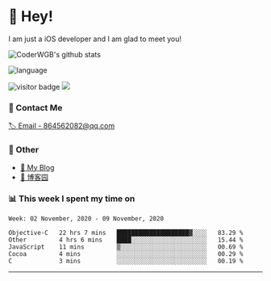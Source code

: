 # 👋 Hey!


I am just a iOS developer and I am glad to meet you!

![CoderWGB's github stats](https://github-readme-stats.vercel.app/api?username=WangGuibin&&show_icons=true&&title_color=1abc9c&&icon_color=1abc9c)

![language](https://github-readme-stats.vercel.app/api/top-langs/?username=WangGuibin&hide_langs_below=1&theme=default&line_height=27&layout=compact)


<img src="https://visitor-badge.laobi.icu/badge?page_id=wangguibin.wangguibin" alt="visitor badge"/>       
<a title="Hits" target="_blank" href="https://github.com/wangguibin/wangguibin"><img src="https://hits.b3log.org/wangguibin/wangguibin.svg"></a>



### 📮 Contact Me

[🏷 Email - 864562082@qq.com](mailto:864562082@qq.com)


### 🤪 Other

- [📌 My Blog](http://wangguibin.github.io/hexo-github-action)
- [📌 博客园](https://www.cnblogs.com/wgb1234/)

### 📊 This week I spent my time on

<!--START_SECTION:waka-->
```text
Week: 02 November, 2020 - 09 November, 2020

Objective-C   22 hrs 7 mins   ████████████████████▓░░░░   83.29 % 
Other         4 hrs 6 mins    ████░░░░░░░░░░░░░░░░░░░░░   15.44 % 
JavaScript    11 mins         ▒░░░░░░░░░░░░░░░░░░░░░░░░   00.69 % 
Cocoa         4 mins          ░░░░░░░░░░░░░░░░░░░░░░░░░   00.29 % 
C             3 mins          ░░░░░░░░░░░░░░░░░░░░░░░░░   00.19 % 
```
<!--END_SECTION:waka-->

---
